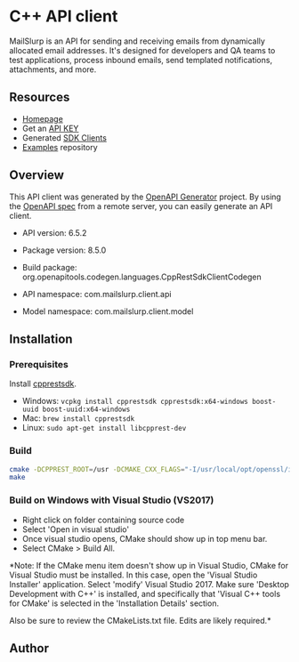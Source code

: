 # C++ API client

MailSlurp is an API for sending and receiving emails from dynamically allocated email addresses. It's designed for developers and QA teams to test applications, process inbound emails, send templated notifications, attachments, and more. 

## Resources
- [Homepage](https://www.mailslurp.com)
- Get an [API KEY](https://app.mailslurp.com/sign-up/)
- Generated [SDK Clients](https://www.mailslurp.com/docs/)
- [Examples](https://github.com/mailslurp/examples) repository


## Overview
This API client was generated by the [OpenAPI Generator](https://openapi-generator.tech) project. By using the [OpenAPI spec](https://openapis.org) from a remote server, you can easily generate an API client.

- API version: 6.5.2
- Package version: 8.5.0
- Build package: org.openapitools.codegen.languages.CppRestSdkClientCodegen

- API namespace: com.mailslurp.client.api
- Model namespace: com.mailslurp.client.model

## Installation

### Prerequisites

Install [cpprestsdk](https://github.com/Microsoft/cpprestsdk).

- Windows: `vcpkg install cpprestsdk cpprestsdk:x64-windows boost-uuid boost-uuid:x64-windows`
- Mac: `brew install cpprestsdk`
- Linux: `sudo apt-get install libcpprest-dev`

### Build

```sh
cmake -DCPPREST_ROOT=/usr -DCMAKE_CXX_FLAGS="-I/usr/local/opt/openssl/include" -DCMAKE_MODULE_LINKER_FLAGS="-L/usr/local/opt/openssl/lib"
make
```

### Build on Windows with Visual Studio (VS2017)

- Right click on folder containing source code
- Select 'Open in visual studio'
- Once visual studio opens, CMake should show up in top menu bar.
- Select CMake > Build All.

*Note: If the CMake menu item doesn't show up in Visual Studio, CMake
for Visual Studio must be installed. In this case, open the 'Visual Studio
Installer' application. Select 'modify' Visual Studio 2017. Make sure
'Desktop Development with C++' is installed, and specifically that 'Visual
C++ tools for CMake' is selected in the 'Installation Details' section.

Also be sure to review the CMakeLists.txt file. Edits are likely required.*

## Author



